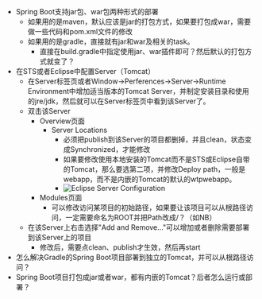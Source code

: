 * Spring Boot支持jar包、war包两种形式的部署
    * 如果用的是maven，默认应该是jar的打包方式，如果要打包成war，需要做一些代码和pom.xml文件的修改
    * 如果用的是gradle，直接就有jar和war及相关的task。
        * 直接在build.gradle中指定使用jar、war插件即可？然后默认的打包方式就变了？
* 在STS或者Eclipse中配置Server（Tomcat）
    * 在Server标签页或者Window->Perferences->Server->Runtime  Environment中增加适当版本的Tomcat Server，并制定安装目录和使用的jre/jdk，然后就可以在Server标签页中看到该Server了。
    * 双击该Server
        * Overview页面
            * Server Locations
                * 必须把publish到该Server的项目都删掉，并且clean，状态变成Synchronized，才能修改
                * 如果要修改使用本地安装的Tomcat而不是STS或Eclipse自带的Tomcat，那么要选第二项，并修改Deploy path，一般是webapp，而不是内嵌的Tomcat的默认的wtpwebapp。
                * ![Eclipse Server Configuration](https://img2018.cnblogs.com/blog/106125/201905/106125-20190510154453835-1038695036.png)
        * Modules页面
            * 可以修改访问某项目的初始路径，如果要让该项目可以从根路径访问，一定需要命名为ROOT并把Path改成/？（如NB）
    * 在该Server上右击选择"Add and Remove..."可以增加或者删除需要部署到该Server上的项目
        * 修改后，需要点clean、publish才生效，然后再start
* 怎么解决Gradle的Spring Boot项目部署到独立的Tomcat，并可以从根路径访问？
* Spring Boot项目打包成jar或者war，都有内嵌的Tomcat？后者怎么运行或部署？